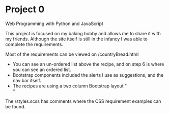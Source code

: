 # Project 0

Web Programming with Python and JavaScript

This project is focused on my baking hobby and allows me to share it with my friends. Although the site itself is still in the infancy I was able to complete the requirements. 

Most of the requirements can be viewed on /countryBread.html 
 - You can see an un-ordered list above the recipe, and on step 6 is where you can see an ordered list.
 - Bootstrap components included the alerts I use as suggestions, and the nav bar itself.
 - The recipes are using a two column Bootstrap layout "<div class="col-12 col-md-6">"


The /styles.scss has comments where the CSS requirement examples can be found.

